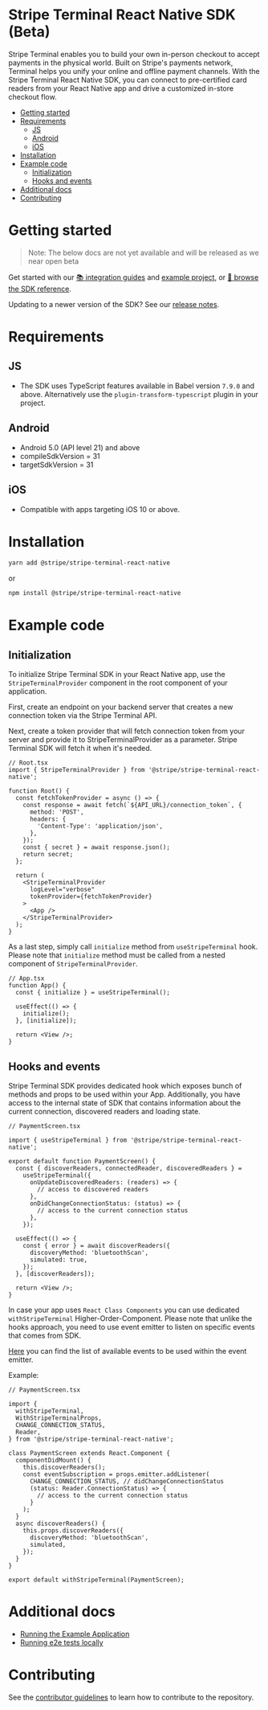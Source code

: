 # Stripe Terminal React Native SDK (Beta)

Stripe Terminal enables you to build your own in-person checkout to accept payments in the physical world. Built on Stripe's payments network, Terminal helps you unify your online and offline payment channels. With the Stripe Terminal React Native SDK, you can connect to pre-certified card readers from your React Native app and drive a customized in-store checkout flow.

- [Getting started](#getting-started)
- [Requirements](#requirements)
  * [JS](#js)
  * [Android](#android)
  * [iOS](#ios)
- [Installation](#installation)
- [Example code](#example-code)
  * [Initialization](#initialization)
  * [Hooks and events](#hooks-and-events)
- [Additional docs](#additional-docs)
- [Contributing](#contributing)

# Getting started

> Note: The below docs are not yet available and will be released as we near open beta

Get started with our [📚 integration guides](https://stripe.com/docs/terminal/payments/setup-sdk?terminal-sdk-platform=react-native) and [example project](https://stripe.com/docs/terminal/example-applications?terminal-sdk-platform=react-native), or [📘 browse the SDK reference](https://stripe.dev/stripe-terminal-react-native).

Updating to a newer version of the SDK? See our [release notes](https://github.com/stripe/stripe-terminal-react-native/releases).

# Requirements

## JS

- The SDK uses TypeScript features available in Babel version `7.9.0` and above.
  Alternatively use the `plugin-transform-typescript` plugin in your project.

## Android

- Android 5.0 (API level 21) and above
- compileSdkVersion = 31
- targetSdkVersion = 31

## iOS

- Compatible with apps targeting iOS 10 or above.

# Installation

```sh
yarn add @stripe/stripe-terminal-react-native
```
or
```sh
npm install @stripe/stripe-terminal-react-native
```
# Example code

## Initialization

To initialize Stripe Terminal SDK in your React Native app, use the `StripeTerminalProvider` component in the root component of your application.

First, create an endpoint on your backend server that creates a new connection token via the Stripe Terminal API.

Next, create a token provider that will fetch connection token from your server and provide it to StripeTerminalProvider as a parameter.
Stripe Terminal SDK will fetch it when it's needed.

```tsx
// Root.tsx
import { StripeTerminalProvider } from '@stripe/stripe-terminal-react-native';

function Root() {
  const fetchTokenProvider = async () => {
    const response = await fetch(`${API_URL}/connection_token`, {
      method: 'POST',
      headers: {
        'Content-Type': 'application/json',
      },
    });
    const { secret } = await response.json();
    return secret;
  };

  return (
    <StripeTerminalProvider
      logLevel="verbose"
      tokenProvider={fetchTokenProvider}
    >
      <App />
    </StripeTerminalProvider>
  );
}
```

As a last step, simply call `initialize` method from `useStripeTerminal` hook.
Please note that `initialize` method must be called from a nested component of `StripeTerminalProvider`.

```tsx
// App.tsx
function App() {
  const { initialize } = useStripeTerminal();

  useEffect(() => {
    initialize();
  }, [initialize]);

  return <View />;
}
```

## Hooks and events

Stripe Terminal SDK provides dedicated hook which exposes bunch of methods and props to be used within your App.
Additionally, you have access to the internal state of SDK that contains information about the current connection, discovered readers and loading state.

```tsx
// PaymentScreen.tsx

import { useStripeTerminal } from '@stripe/stripe-terminal-react-native';

export default function PaymentScreen() {
  const { discoverReaders, connectedReader, discoveredReaders } =
    useStripeTerminal({
      onUpdateDiscoveredReaders: (readers) => {
        // access to discovered readers
      },
      onDidChangeConnectionStatus: (status) => {
        // access to the current connection status
      },
    });

  useEffect(() => {
    const { error } = await discoverReaders({
      discoveryMethod: 'bluetoothScan',
      simulated: true,
    });
  }, [discoverReaders]);

  return <View />;
}
```

In case your app uses `React Class Components` you can use dedicated `withStripeTerminal` Higher-Order-Component.
Please note that unlike the hooks approach, you need to use event emitter to listen on specific events that comes from SDK.

[Here](https://github.com/stripe/stripe-terminal-react-native/blob/main/src/hooks/useStripeTerminal.tsx#L51) you can find the list of available events to be used within the event emitter.

Example:

```tsx
// PaymentScreen.tsx

import {
  withStripeTerminal,
  WithStripeTerminalProps,
  CHANGE_CONNECTION_STATUS,
  Reader,
} from '@stripe/stripe-terminal-react-native';

class PaymentScreen extends React.Component {
  componentDidMount() {
    this.discoverReaders();
    const eventSubscription = props.emitter.addListener(
      CHANGE_CONNECTION_STATUS, // didChangeConnectionStatus
      (status: Reader.ConnectionStatus) => {
        // access to the current connection status
      }
    );
  }
  async discoverReaders() {
    this.props.discoverReaders({
      discoveryMethod: 'bluetoothScan',
      simulated,
    });
  }
}

export default withStripeTerminal(PaymentScreen);
```
# Additional docs

- [Running the Example Application](/docs/example-applications.md)
- [Running e2e tests locally](/docs/e2e-tests.md)

# Contributing

See the [contributor guidelines](CONTRIBUTING.md) to learn how to contribute to the repository.
